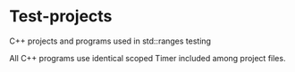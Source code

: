 # Test-projects
 C++ projects and programs used in std::ranges testing
 
 All C++ programs use identical scoped Timer included among project files.
